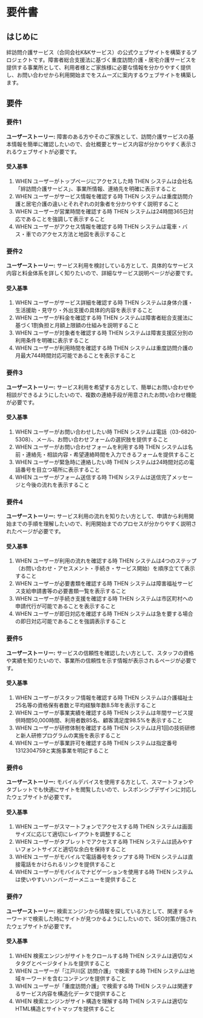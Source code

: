 # 要件書

## はじめに

絆訪問介護サービス（合同会社K&Kサービス）の公式ウェブサイトを構築するプロジェクトです。障害者総合支援法に基づく重度訪問介護・居宅介護サービスを提供する事業所として、利用者様とご家族様に必要な情報を分かりやすく提供し、お問い合わせから利用開始までをスムーズに案内するウェブサイトを構築します。

## 要件

### 要件1

**ユーザーストーリー:** 障害のある方やそのご家族として、訪問介護サービスの基本情報を簡単に確認したいので、会社概要とサービス内容が分かりやすく表示されるウェブサイトが必要です。

#### 受入基準

1. WHEN ユーザーがトップページにアクセスした時 THEN システムは会社名「絆訪問介護サービス」、事業所情報、連絡先を明確に表示すること
2. WHEN ユーザーがサービス情報を確認する時 THEN システムは重度訪問介護と居宅介護の違いとそれぞれの対象者を分かりやすく説明すること
3. WHEN ユーザーが営業時間を確認する時 THEN システムは24時間365日対応であることを強調して表示すること
4. WHEN ユーザーがアクセス情報を確認する時 THEN システムは電車・バス・車でのアクセス方法と地図を表示すること

### 要件2

**ユーザーストーリー:** サービス利用を検討している方として、具体的なサービス内容と料金体系を詳しく知りたいので、詳細なサービス説明ページが必要です。

#### 受入基準

1. WHEN ユーザーがサービス詳細を確認する時 THEN システムは身体介護・生活援助・見守り・外出支援の具体的内容を表示すること
2. WHEN ユーザーが料金を確認する時 THEN システムは障害者総合支援法に基づく1割負担と月額上限額の仕組みを説明すること
3. WHEN ユーザーが対象者を確認する時 THEN システムは障害支援区分別の利用条件を明確に表示すること
4. WHEN ユーザーが利用時間を確認する時 THEN システムは重度訪問介護の月最大744時間対応可能であることを表示すること

### 要件3

**ユーザーストーリー:** サービス利用を希望する方として、簡単にお問い合わせや相談ができるようにしたいので、複数の連絡手段が用意されたお問い合わせ機能が必要です。

#### 受入基準

1. WHEN ユーザーがお問い合わせしたい時 THEN システムは電話（03-6820-5308）、メール、お問い合わせフォームの選択肢を提供すること
2. WHEN ユーザーがお問い合わせフォームを利用する時 THEN システムは名前・連絡先・相談内容・希望連絡時間を入力できるフォームを提供すること
3. WHEN ユーザーが緊急時に連絡したい時 THEN システムは24時間対応の電話番号を目立つ場所に表示すること
4. WHEN ユーザーがフォーム送信する時 THEN システムは送信完了メッセージと今後の流れを表示すること

### 要件4

**ユーザーストーリー:** サービス利用の流れを知りたい方として、申請から利用開始までの手順を理解したいので、利用開始までのプロセスが分かりやすく説明されたページが必要です。

#### 受入基準

1. WHEN ユーザーが利用の流れを確認する時 THEN システムは4つのステップ（お問い合わせ・アセスメント・手続き・サービス開始）を順序立てて表示すること
2. WHEN ユーザーが必要書類を確認する時 THEN システムは障害福祉サービス支給申請書等の必要書類一覧を表示すること
3. WHEN ユーザーが手続き支援を確認する時 THEN システムは市区町村への申請代行が可能であることを表示すること
4. WHEN ユーザーが即日対応を確認する時 THEN システムは急を要する場合の即日対応可能であることを強調表示すること

### 要件5

**ユーザーストーリー:** サービスの信頼性を確認したい方として、スタッフの資格や実績を知りたいので、事業所の信頼性を示す情報が表示されるページが必要です。

#### 受入基準

1. WHEN ユーザーがスタッフ情報を確認する時 THEN システムは介護福祉士25名等の資格保有者数と平均経験年数8.5年を表示すること
2. WHEN ユーザーが事業実績を確認する時 THEN システムは年間サービス提供時間50,000時間、利用者数85名、顧客満足度98.5%を表示すること
3. WHEN ユーザーが研修体制を確認する時 THEN システムは月1回の技術研修と新人研修プログラムの実施を表示すること
4. WHEN ユーザーが事業許可を確認する時 THEN システムは指定番号1312304759と実施事業を明記すること

### 要件6

**ユーザーストーリー:** モバイルデバイスを使用する方として、スマートフォンやタブレットでも快適にサイトを閲覧したいので、レスポンシブデザインに対応したウェブサイトが必要です。

#### 受入基準

1. WHEN ユーザーがスマートフォンでアクセスする時 THEN システムは画面サイズに応じて適切にレイアウトを調整すること
2. WHEN ユーザーがタブレットでアクセスする時 THEN システムは読みやすいフォントサイズと適切な余白を保持すること
3. WHEN ユーザーがモバイルで電話番号をタップする時 THEN システムは直接電話をかけられるリンクを提供すること
4. WHEN ユーザーがモバイルでナビゲーションを使用する時 THEN システムは使いやすいハンバーガーメニューを提供すること

### 要件7

**ユーザーストーリー:** 検索エンジンから情報を探している方として、関連するキーワードで検索した時にサイトが見つかるようにしたいので、SEO対策が施されたウェブサイトが必要です。

#### 受入基準

1. WHEN 検索エンジンがサイトをクロールする時 THEN システムは適切なメタタグとページタイトルを提供すること
2. WHEN ユーザーが「江戸川区 訪問介護」で検索する時 THEN システムは地域キーワードを含むコンテンツを提供すること
3. WHEN ユーザーが「重度訪問介護」で検索する時 THEN システムは関連するサービス内容を構造化データで提供すること
4. WHEN 検索エンジンがサイト構造を理解する時 THEN システムは適切なHTML構造とサイトマップを提供すること